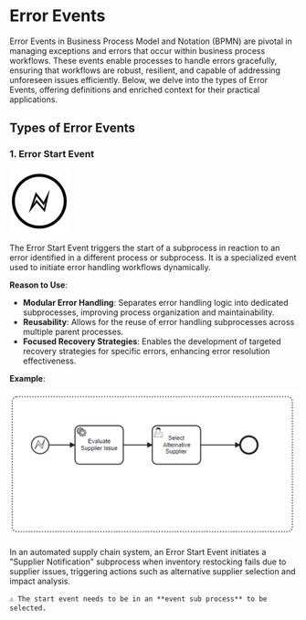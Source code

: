 # Error Events

Error Events in Business Process Model and Notation (BPMN) are pivotal in managing exceptions and errors that occur within business process workflows. These events enable processes to handle errors gracefully, ensuring that workflows are robust, resilient, and capable of addressing unforeseen issues efficiently.
 Below, we delve into the types of Error Events, offering definitions and enriched context for their practical applications.

## Types of Error Events

### 1. Error Start Event

![Error Start Event](images/error-events1.png)

The Error Start Event triggers the start of a subprocess in reaction to an error identified in a different process or subprocess. It is a specialized event used to initiate error handling workflows dynamically.

**Reason to Use**: 
- **Modular Error Handling**: Separates error handling logic into dedicated subprocesses, improving process organization and maintainability.
- **Reusability**: Allows for the reuse of error handling subprocesses across multiple parent processes.
- **Focused Recovery Strategies**: Enables the development of targeted recovery strategies for specific errors, enhancing error resolution effectiveness.

**Example**: 

![](images/Start_event_error_example.png)

In an automated supply chain system, an Error Start Event initiates a "Supplier Notification" subprocess when inventory restocking fails due to supplier issues, triggering actions such as alternative supplier selection and impact analysis.

```{admonition} Note
⚠ The start event needs to be in an **event sub process** to be selected.